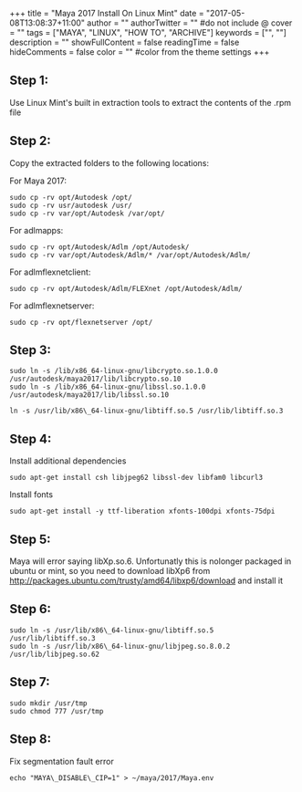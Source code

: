 +++
title = "Maya 2017 Install On Linux Mint"
date = "2017-05-08T13:08:37+11:00"
author = ""
authorTwitter = "" #do not include @
cover = ""
tags = ["MAYA", "LINUX", "HOW TO", "ARCHIVE"]
keywords = ["", ""]
description = ""
showFullContent = false
readingTime = false
hideComments = false
color = "" #color from the theme settings
+++

## Step 1:

Use Linux Mint's built in extraction tools to extract the contents of the .rpm file

## Step 2:

Copy the extracted folders to the following locations:

For Maya 2017:

```
sudo cp -rv opt/Autodesk /opt/
sudo cp -rv usr/autodesk /usr/
sudo cp -rv var/opt/Autodesk /var/opt/
```

For adlmapps:

```
sudo cp -rv opt/Autodesk/Adlm /opt/Autodesk/
sudo cp -rv var/opt/Autodesk/Adlm/* /var/opt/Autodesk/Adlm/
```

For adlmflexnetclient:

```
sudo cp -rv opt/Autodesk/Adlm/FLEXnet /opt/Autodesk/Adlm/
```

For adlmflexnetserver:

```
sudo cp -rv opt/flexnetserver /opt/
```

## Step 3:

```
sudo ln -s /lib/x86_64-linux-gnu/libcrypto.so.1.0.0 /usr/autodesk/maya2017/lib/libcrypto.so.10
sudo ln -s /lib/x86_64-linux-gnu/libssl.so.1.0.0 /usr/autodesk/maya2017/lib/libssl.so.10
```

```
ln -s /usr/lib/x86\_64-linux-gnu/libtiff.so.5 /usr/lib/libtiff.so.3
```

## Step 4:

Install additional dependencies

```
sudo apt-get install csh libjpeg62 libssl-dev libfam0 libcurl3
```

Install fonts

```
sudo apt-get install -y ttf-liberation xfonts-100dpi xfonts-75dpi
```

## Step 5:

Maya will error saying libXp.so.6. Unfortunatly this is nolonger packaged in ubuntu or mint, so you need to download libXp6 from <http://packages.ubuntu.com/trusty/amd64/libxp6/download> and install it

## Step 6:

```
sudo ln -s /usr/lib/x86\_64-linux-gnu/libtiff.so.5 /usr/lib/libtiff.so.3
sudo ln -s /usr/lib/x86\_64-linux-gnu/libjpeg.so.8.0.2 /usr/lib/libjpeg.so.62
```

## Step 7:

```
sudo mkdir /usr/tmp
sudo chmod 777 /usr/tmp
```

## Step 8:

Fix segmentation fault error

```
echo "MAYA\_DISABLE\_CIP=1" > ~/maya/2017/Maya.env
```